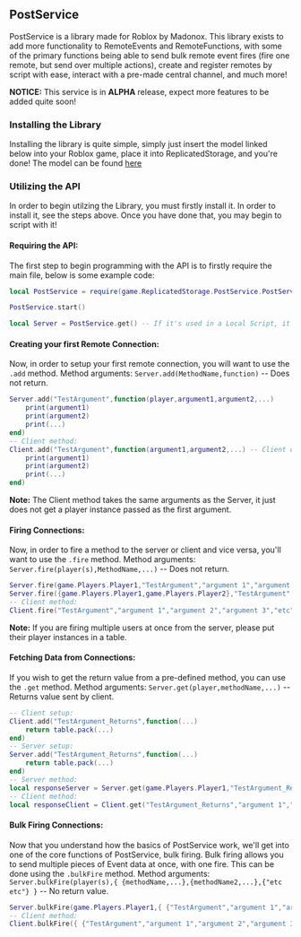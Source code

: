 
## PostService

PostService is a library made for Roblox by Madonox.  This library exists to add more functionality to RemoteEvents and RemoteFunctions, with some of the primary functions being able to send bulk remote event fires (fire one remote, but send over multiple actions), create and register remotes by script with ease, interact with a pre-made central channel, and much more!

**NOTICE:** This service is in **ALPHA** release, expect more features to be added quite soon!

### Installing the Library

Installing the library is quite simple, simply just insert the model linked below into your Roblox game, place it into ReplicatedStorage, and you're done!  The model can be found [here](https://www.roblox.com/library/8225940888/PostService)

### Utilizing the API

In order to begin utilzing the Library, you must firstly install it.  In order to install it, see the steps above.  Once you have done that, you may begin to script with it!

#### Requiring the API:

The first step to begin programming with the API is to firstly require the main file, below is some example code:
```lua
local PostService = require(game.ReplicatedStorage.PostService.PostService)

PostService.start()

local Server = PostService.get() -- If it's used in a Local Script, it would return the Server methods instead.
```

#### Creating your first Remote Connection:

Now, in order to setup your first remote connection, you will want to use the `.add` method.
Method arguments:
`Server.add(MethodName,function)` -- Does not return.


```lua
Server.add("TestArgument",function(player,argument1,argument2,...)
	print(argument1)
	print(argument2)
	print(...)
end)
-- Client method:
Client.add("TestArgument",function(argument1,argument2,...) -- Client does NOT get a player.
	print(argument1)
	print(argument2)
	print(...)
end)
```

**Note:** The Client method takes the same arguments as the Server, it just does not get a player instance passed as the first argument.

#### Firing Connections:

Now, in order to fire a method to the server or client and vice versa, you'll want to use the `.fire` method.
Method arguments:
`Server.fire(player(s),MethodName,...)` -- Does not return.

```lua
Server.fire(game.Players.Player1,"TestArgument","argument 1","argument 2","argument 3","etc")
Server.fire({game.Players.Player1,game.Players.Player2},"TestArgument","argument 1","argument 2","argument 3","etc")
-- Client method:
Client.fire("TestArgument","argument 1","argument 2","argument 3","etc")
```

**Note:** If you are firing multiple users at once from the server, please put their player instances in a table.

#### Fetching Data from Connections:

If you wish to get the return value from a pre-defined method, you can use the `.get` method.
Method arguments:
`Server.get(player,methodName,...)` -- Returns value sent by client.

```lua
-- Client setup:
Client.add("TestArgument_Returns",function(...)
	return table.pack(...)
end)
-- Server setup:
Server.add("TestArgument_Returns",function(...)
	return table.pack(...)
end)
-- Server method:
local responseServer = Server.get(game.Players.Player1,"TestArgument_Returns","argument 1","argument 2","argument 3","etc")
-- Client method:
local responseClient = Client.get("TestArgument_Returns","argument 1","argument 2","argument 3","etc")
```

#### Bulk Firing Connections:

Now that you understand how the basics of PostService work, we'll get into one of the core functions of PostService, bulk firing.  Bulk firing allows you to send multiple pieces of Event data at once, with one fire.  This can be done using the `.bulkFire` method.
Method arguments:
`Server.bulkFire(player(s),{ {methodName,...},{methodName2,...},{"etc etc"} }` -- No return value.

```lua
Server.bulkFire(game.Players.Player1,{ {"TestArgument","argument 1","argument 2","argument 3"},{"TestArgument","second argument 1","second argument 2","second argument 3"} })
-- Client method:
Client.bulkFire({ {"TestArgument","argument 1","argument 2","argument 3"},{"TestArgument","second argument 1","second argument 2","second argument 3"} })
```
